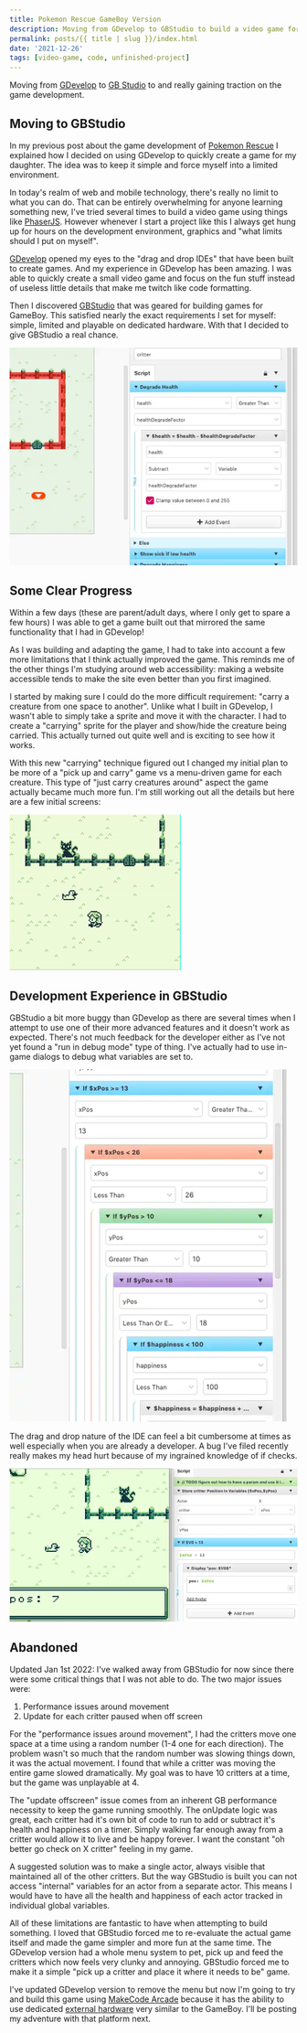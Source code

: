 ```yaml
---
title: Pokemon Rescue GameBoy Version
description: Moving from GDevelop to GBStudio to build a video game for my daughter
permalink: posts/{{ title | slug }}/index.html
date: '2021-12-26'
tags: [video-game, code, unfinished-project]
---
```


Moving from [GDevelop](https://gdevelop-app.com/) to [GB Studio](https://www.gbstudio.dev/) to and really gaining traction on the game development.

## Moving to GBStudio

In my previous post about the game development of [Pokemon Rescue](/posts/pokemon-rescue/) I explained how I decided on using GDevelop to quickly create a game for my daughter.  The idea was to keep it simple and force myself into a limited environment.

In today's realm of web and mobile technology, there's really no limit to what you can do. That can be entirely overwhelming for anyone learning something new, I've tried several times to build a video game using things like [PhaserJS](https://phaserjs.com/). However whenever I start a project like this I always get hung up for hours on the development environment, graphics and "what limits should I put on myself".

[GDevelop](https://gdevelop-app.com/) opened my eyes to the "drag and drop IDEs" that have been built to create games. And my experience in GDevelop has been amazing. I was able to quickly create a small video game and focus on the fun stuff instead of useless little details that make me twitch like code formatting.

Then I discovered [GBStudio](https://www.gbstudio.dev/) that was geared for building games for GameBoy. This satisfied nearly the exact requirements I set for myself: simple, limited and playable on dedicated hardware. With that I decided to give GBStudio a real chance.

![Visual IDE with drag and drop coding logic](../../images/pokemon-rescue-gb-drag-drop.webp)

## Some Clear Progress

Within a few days (these are parent/adult days, where I only get to spare a few hours) I was able to get a game built out that mirrored the same functionality that I had in GDevelop!

As I was building and adapting the game, I had to take into account a few more limitations that I think actually improved the game. This reminds me of the other things I'm studying around web accessibility: making a website accessible tends to make the site even better than you first imagined.

I started by making sure I could do the more difficult requirement: "carry a creature from one space to another". Unlike what I built in GDevelop, I wasn't able to simply take a sprite and move it with the character. I had to create a "carrying" sprite for the player and show/hide the creature being carried. This actually turned out quite well and is exciting to see how it works.

With this new "carrying" technique figured out I changed my initial plan to be more of a "pick up and carry" game vs a menu-driven game for each creature. This type of "just carry creatures around" aspect the game actually became much more fun. I'm still working out all the details but here are a few initial screens:

![A video game character picking up a duck then dropping it inside a fenced area](../../images/pokemon-rescue-gb-pickup.gif)

## Development Experience in GBStudio

GBStudio a bit more buggy than GDevelop as there are several times when I attempt to use one of their more advanced features and it doesn't work as expected. There's not much feedback for the developer either as I've not yet found a "run in debug mode" type of thing. I've actually had to use in-game dialogs to debug what variables are set to.

![A really crazy nest of if checks within the drag and drop IDE](../../images/pokemon-rescue-gb-crazy-nest.webp)

The drag and drop nature of the IDE can feel a bit cumbersome at times as well especially when you are already a developer. A bug I've filed recently really makes my head hurt because of my ingrained knowledge of if checks.

![A screenshot of the GBStudio with an if check clearly failing to evaluate properly](../../images/pokemon-rescue-gb-dialog-bug.webp)

## Abandoned

Updated Jan 1st 2022: I've walked away from GBStudio for now since there were some critical things that I was not able to do. The two major issues were:
1. Performance issues around movement
2. Update for each critter paused when off screen

For the "performance issues around movement", I had the critters move one space at a time using a random number (1-4 one for each direction). The problem wasn't so much that the random number was slowing things down, it was the actual movement. I found that while a critter was moving the entire game slowed dramatically. My goal was to have 10 critters at a time, but the game was unplayable at 4.

The "update offscreen" issue comes from an inherent GB performance necessity to keep the game running smoothly. The onUpdate logic was great, each critter had it's own bit of code to run to add or subtract it's health and happiness on a timer. Simply walking far enough away from a critter would allow it to live and be happy forever. I want the constant "oh better go check on X critter" feeling in my game.

A suggested solution was to make a single actor, always visible that maintained all of the other critters. But the way GBStudio is built you can not access "internal" variables for an actor from a separate actor. This means I would have to have all the health and happiness of each actor tracked in individual global variables.

All of these limitations are fantastic to have when attempting to build something. I loved that GBStudio forced me to re-evaluate the actual game itself and made the game simpler and more fun at the same time. The GDevelop version had a whole menu system to pet, pick up and feed the critters which now feels very clunky and annoying. GBStudio forced me to make it a simple "pick up a critter and place it where it needs to be" game.

I've updated GDevelop version to remove the menu but now I'm going to try and build this game using [MakeCode Arcade](https://arcade.makecode.com/) because it has the ability to use dedicated [external hardware](https://www.amazon.com/Kittenbot-Card-Sized-Computer-Microsoft-Compatible/dp/B07XSWXPZL/ref=sr_1_1_sspa) very similar to the GameBoy. I'll be posting my adventure with that platform next.
